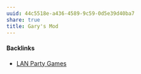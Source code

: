```yaml
---
uuid: 44c5518e-a436-4589-9c59-0d5e39d40ba7
share: true
title: Gary's Mod
---
```

#### Backlinks

* [LAN Party Games](/f5c3c4e3-e1e1-423b-87f6-f961e2799096)